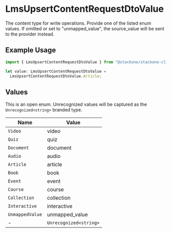 # LmsUpsertContentRequestDtoValue

The content type for write operations. Provide one of the listed enum values. If omitted or set to "unmapped_value", the source_value will be sent to the provider instead.

## Example Usage

```typescript
import { LmsUpsertContentRequestDtoValue } from "@stackone/stackone-client-ts/sdk/models/shared";

let value: LmsUpsertContentRequestDtoValue =
  LmsUpsertContentRequestDtoValue.Article;
```

## Values

This is an open enum. Unrecognized values will be captured as the `Unrecognized<string>` branded type.

| Name                   | Value                  |
| ---------------------- | ---------------------- |
| `Video`                | video                  |
| `Quiz`                 | quiz                   |
| `Document`             | document               |
| `Audio`                | audio                  |
| `Article`              | article                |
| `Book`                 | book                   |
| `Event`                | event                  |
| `Course`               | course                 |
| `Collection`           | collection             |
| `Interactive`          | interactive            |
| `UnmappedValue`        | unmapped_value         |
| -                      | `Unrecognized<string>` |
